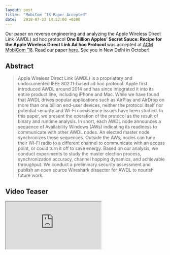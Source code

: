 ```yaml
---
layout: post
title:  "MobiCom ’18 Paper Accepted"
date:   2018-07-23 14:52:00 +0200
---
```


Our paper on reverse engineering and analyzing the Apple Wireless Direct Link (AWDL) ad hoc protocol **One Billion Apples’ Secret Sauce: Recipe for the Apple Wireless Direct Link Ad hoc Protocol** was accepted at [ACM MobiCom ’18](https://sigmobile.org/mobicom/2018/program.php). Read our paper [here](/publications/). See you in New Delhi in October!

## Abstract

> Apple Wireless Direct Link (AWDL) is a proprietary and undocumented IEEE 802.11-based ad hoc protocol. Apple first introduced AWDL around 2014 and has since integrated it into its entire product line, including iPhone and Mac. While we have found that AWDL drives popular applications such as AirPlay and AirDrop on more than one billion end-user devices, neither the protocol itself nor potential security and Wi-Fi coexistence issues have been studied. In this paper, we present the operation of the protocol as the result of binary and runtime analysis. In short, each AWDL node announces a sequence of Availability Windows (AWs) indicating its readiness to communicate with other AWDL nodes. An elected master node synchronizes these sequences. Outside the AWs, nodes can tune their Wi-Fi radio to a different channel to communicate with an access point, or could turn it off to save energy. Based on our analysis, we conduct experiments to study the master election process, synchronization accuracy, channel hopping dynamics, and achievable throughput. We conduct a preliminary security assessment and publish an open source Wireshark dissector for AWDL to nourish future work.

## Video Teaser

<div class="video-container-wide"><iframe src="https://www.youtube.com/embed/bKG8ZZq4oTo?rel=0" allow="autoplay; encrypted-media" allowfullscreen></iframe></div>

